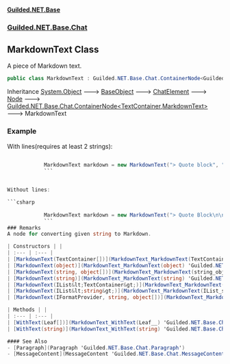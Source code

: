 
#### [Guilded.NET.Base](index 'index')
### [Guilded.NET.Base.Chat](index#Guilded_NET_Base_Chat 'Guilded.NET.Base.Chat')
## MarkdownText Class
A piece of Markdown text.  
```csharp
public class MarkdownText : Guilded.NET.Base.Chat.ContainerNode<Guilded.NET.Base.Chat.TextContainer, Guilded.NET.Base.Chat.MarkdownText>
```

Inheritance [System.Object](https://docs.microsoft.com/en-us/dotnet/api/System.Object 'System.Object') &#129106; [BaseObject](BaseObject 'Guilded.NET.Base.BaseObject') &#129106; [ChatElement](ChatElement 'Guilded.NET.Base.Chat.ChatElement') &#129106; [Node](Node 'Guilded.NET.Base.Chat.Node') &#129106; [Guilded.NET.Base.Chat.ContainerNode&lt;](ContainerNode_T_R_ 'Guilded.NET.Base.Chat.ContainerNode&lt;T,R&gt;')[TextContainer](TextContainer 'Guilded.NET.Base.Chat.TextContainer')[,](ContainerNode_T_R_ 'Guilded.NET.Base.Chat.ContainerNode&lt;T,R&gt;')[MarkdownText](MarkdownText 'Guilded.NET.Base.Chat.MarkdownText')[&gt;](ContainerNode_T_R_ 'Guilded.NET.Base.Chat.ContainerNode&lt;T,R&gt;') &#129106; MarkdownText  
### Example
With lines(requires at least 2 strings):

```csharp
  
            MarkdownText markdown = new MarkdownText("> Quote block", "", "Paragraph here");  
            ```


Without lines:

```csharp
  
            MarkdownText markdown = new MarkdownText("> Quote Block\n\nParagraph here");  
            ```
### Remarks
A node for converting given string to Markdown.  

| Constructors | |
| :--- | :--- |
| [MarkdownText(TextContainer[])](MarkdownText_MarkdownText(TextContainer__) 'Guilded.NET.Base.Chat.MarkdownText.MarkdownText(Guilded.NET.Base.Chat.TextContainer[])') | A piece of Markdown text.<br/> |
| [MarkdownText(object)](MarkdownText_MarkdownText(object) 'Guilded.NET.Base.Chat.MarkdownText.MarkdownText(object)') | A piece of Markdown text.<br/> |
| [MarkdownText(string, object[])](MarkdownText_MarkdownText(string_object__) 'Guilded.NET.Base.Chat.MarkdownText.MarkdownText(string, object[])') | A piece of Markdown text.<br/> |
| [MarkdownText(string)](MarkdownText_MarkdownText(string) 'Guilded.NET.Base.Chat.MarkdownText.MarkdownText(string)') | A piece of Markdown text.<br/> |
| [MarkdownText(IList&lt;TextContainer&gt;)](MarkdownText_MarkdownText(IList_TextContainer_) 'Guilded.NET.Base.Chat.MarkdownText.MarkdownText(System.Collections.Generic.IList&lt;Guilded.NET.Base.Chat.TextContainer&gt;)') | A piece of Markdown text.<br/> |
| [MarkdownText(IList&lt;string&gt;)](MarkdownText_MarkdownText(IList_string_) 'Guilded.NET.Base.Chat.MarkdownText.MarkdownText(System.Collections.Generic.IList&lt;string&gt;)') | A piece of Markdown text.<br/> |
| [MarkdownText(IFormatProvider, string, object[])](MarkdownText_MarkdownText(IFormatProvider_string_object__) 'Guilded.NET.Base.Chat.MarkdownText.MarkdownText(System.IFormatProvider, string, object[])') | A piece of Markdown text.<br/> |

| Methods | |
| :--- | :--- |
| [WithText(Leaf[])](MarkdownText_WithText(Leaf__) 'Guilded.NET.Base.Chat.MarkdownText.WithText(Guilded.NET.Base.Chat.Leaf[])') | Adds a text container based on given leaves.<br/> |
| [WithText(string)](MarkdownText_WithText(string) 'Guilded.NET.Base.Chat.MarkdownText.WithText(string)') | Adds a text container based on given string.<br/> |

#### See Also
- [Paragraph](Paragraph 'Guilded.NET.Base.Chat.Paragraph')
- [MessageContent](MessageContent 'Guilded.NET.Base.Chat.MessageContent')
